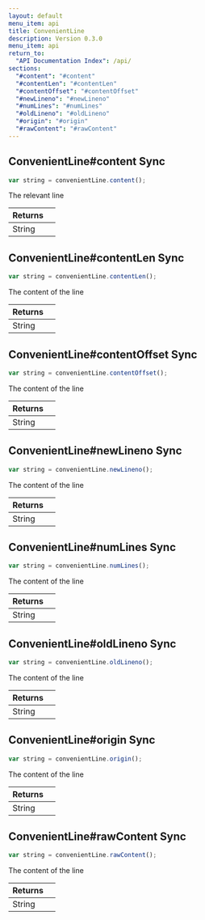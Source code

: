 ```yaml
---
layout: default
menu_item: api
title: ConvenientLine
description: Version 0.3.0
menu_item: api
return_to:
  "API Documentation Index": /api/
sections:
  "#content": "#content"
  "#contentLen": "#contentLen"
  "#contentOffset": "#contentOffset"
  "#newLineno": "#newLineno"
  "#numLines": "#numLines"
  "#oldLineno": "#oldLineno"
  "#origin": "#origin"
  "#rawContent": "#rawContent"
---
```


## <a name="content"></a><span>ConvenientLine#</span>content <span class="tags"><span class="sync">Sync</span></span>

```js
var string = convenientLine.content();
```

The relevant line

| Returns |  |
| --- | --- |
| String |  |

## <a name="contentLen"></a><span>ConvenientLine#</span>contentLen <span class="tags"><span class="sync">Sync</span></span>

```js
var string = convenientLine.contentLen();
```

The content of the line

| Returns |  |
| --- | --- |
| String |  |

## <a name="contentOffset"></a><span>ConvenientLine#</span>contentOffset <span class="tags"><span class="sync">Sync</span></span>

```js
var string = convenientLine.contentOffset();
```

The content of the line

| Returns |  |
| --- | --- |
| String |  |

## <a name="newLineno"></a><span>ConvenientLine#</span>newLineno <span class="tags"><span class="sync">Sync</span></span>

```js
var string = convenientLine.newLineno();
```

The content of the line

| Returns |  |
| --- | --- |
| String |  |

## <a name="numLines"></a><span>ConvenientLine#</span>numLines <span class="tags"><span class="sync">Sync</span></span>

```js
var string = convenientLine.numLines();
```

The content of the line

| Returns |  |
| --- | --- |
| String |  |

## <a name="oldLineno"></a><span>ConvenientLine#</span>oldLineno <span class="tags"><span class="sync">Sync</span></span>

```js
var string = convenientLine.oldLineno();
```

The content of the line

| Returns |  |
| --- | --- |
| String |  |

## <a name="origin"></a><span>ConvenientLine#</span>origin <span class="tags"><span class="sync">Sync</span></span>

```js
var string = convenientLine.origin();
```

The content of the line

| Returns |  |
| --- | --- |
| String |  |

## <a name="rawContent"></a><span>ConvenientLine#</span>rawContent <span class="tags"><span class="sync">Sync</span></span>

```js
var string = convenientLine.rawContent();
```

The content of the line

| Returns |  |
| --- | --- |
| String |  |

